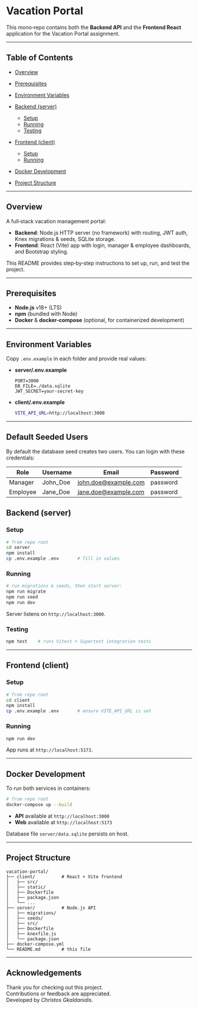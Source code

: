 # Vacation Portal

This mono‑repo contains both the **Backend API** and the **Frontend React** application for the Vacation Portal assignment.

---

## Table of Contents

* [Overview](#overview)
* [Prerequisites](#prerequisites)
* [Environment Variables](#environment-variables)
* [Backend (server)](#backend-server)

  * [Setup](#setup)
  * [Running](#running)
  * [Testing](#testing)
* [Frontend (client)](#frontend-client)

  * [Setup](#setup-1)
  * [Running](#running-1)
* [Docker Development](#docker-development)
* [Project Structure](#project-structure)

---

## Overview

A full‑stack vacation management portal:

* **Backend**: Node.js HTTP server (no framework) with routing, JWT auth, Knex migrations & seeds, SQLite storage.
* **Frontend**: React (Vite) app with login, manager & employee dashboards, and Bootstrap styling.

This README provides step‑by‑step instructions to set up, run, and test the project.

---

## Prerequisites

* **Node.js** v18+ (LTS)
* **npm** (bundled with Node)
* **Docker** & **docker-compose** (optional, for containerized development)

---

## Environment Variables

Copy `.env.example` in each folder and provide real values:

* **server/.env.example**

  ```dotenv
  PORT=3000
  DB_FILE=./data.sqlite
  JWT_SECRET=your-secret-key
  ```

* **client/.env.example**

  ```bash
  VITE_API_URL=http://localhost:3000
  ```

---

## Default Seeded Users

By default the database seed creates two users. You can login with these credentials:

| Role     | Username   | Email                    | Password  |
|----------|------------|--------------------------|-----------|
| Manager  | John_Doe   | john.doe@example.com     | password  |
| Employee | Jane_Doe   | jane.doe@example.com     | password  |

## Backend (server)

### Setup

```bash
# from repo root
cd server
npm install
cp .env.example .env       # fill in values
```

### Running

```bash
# run migrations & seeds, then start server:
npm run migrate
npm run seed
npm run dev
```

Server listens on `http://localhost:3000`.

### Testing

```bash
npm test    # runs Vitest + Supertest integration tests
```

---

## Frontend (client)

### Setup

```bash
# from repo root
cd client
npm install
cp .env.example .env       # ensure VITE_API_URL is set
```

### Running

```bash
npm run dev
```

App runs at `http://localhost:5173`.

---

## Docker Development

To run both services in containers:

```bash
# from repo root
docker-compose up --build
```

* **API** available at `http://localhost:3000`
* **Web** available at `http://localhost:5173`

Database file `server/data.sqlite` persists on host.

---

## Project Structure

```
vacation-portal/
├── client/          # React + Vite frontend
│   ├── src/
│   ├── static/
│   ├── Dockerfile
│   ├── package.json
│   └── ...
├── server/          # Node.js API
│   ├── migrations/
│   ├── seeds/
│   ├── src/
│   ├── Dockerfile
│   ├── knexfile.js
│   └── package.json
├── docker-compose.yml
└── README.md        # this file
```

---

## Acknowledgements

Thank you for checking out this project.  
Contributions or feedback are appreciated.  
Developed by *Christos Gkaldanidis*.
